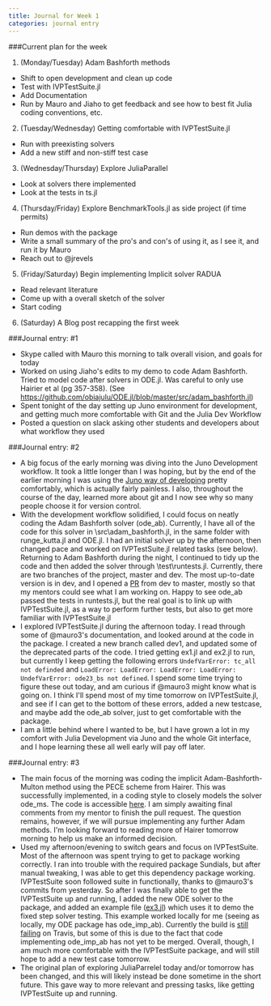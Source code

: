 ```yaml
---
title: Journal for Week 1
categories: journal entry
---
```


###Current plan for the week
1. (Monday/Tuesday) Adam Bashforth methods
  + Shift to open development and clean up code
  + Test with IVPTestSuite.jl
  + Add Documentation 
  + Run by Mauro and Jiaho to get feedback and see how to best fit Julia coding conventions, etc.
2. (Tuesday/Wednesday) Getting comfortable with IVPTestSuite.jl
  + Run with preexisting solvers
  +  Add a new stiff and non-stiff test case
3. (Wednesday/Thursday) Explore JuliaParallel
  +  Look at solvers there implemented
  +  Look at the tests in ts.jl  
4. (Thursday/Friday) Explore BenchmarkTools.jl as side project (if time permits)
  +  Run demos with the package
  +  Write a small summary of the pro's and con's of using it, as I see it, and run it by Mauro
  +  Reach out to @jrevels
5. (Friday/Saturday) Begin implementing Implicit solver RADUA
  +  Read relevant literature
  +  Come up with a overall sketch of the solver
  +  Start coding
6. (Saturday) A Blog post recapping the first week 

###Journal entry: #1
* Skype called with Mauro this morning to talk overall vision, and goals for today
* Worked on using Jiaho's edits to my demo to code Adam Bashforth. Tried to model code after solvers in ODE.jl. Was careful to only use Hairier et al (pg 357-358). (See https://github.com/obiajulu/ODE.jl/blob/master/src/adam_bashforth.jl)
* Spent tonight of the day setting up Juno environment for development, and getting much more comfortable with Git and the Julia Dev Workflow
* Posted a question on slack asking other students and developers about what workflow they used

###Journal entry: #2
* A big focus of the early morning was diving into the Juno Development workflow. It took a little longer than I was hoping, but by the end of the earlier morning I was using the [Juno way of  developing](https://github.com/JunoLab/atom-julia-client/blob/49d09ebb86872ac145fe014e432b828ca01a3a2c/manual/workflow.md) pretty comfortably, which is actually fairly painless. I also, throughout the course of the day, learned more about git and I now see why so many people choose it for version control.
* With the development workflow solidified, I could focus on neatly coding the Adam Bashforth solver (ode\_ab). Currently, I have all of the code for this solver in \\src\\adam\_bashforth.jl, in the same folder with runge\_kutta.jl and ODE.jl. I had an initial solver up by the afternoon, then changed pace and worked on IVPTestSuite.jl related tasks (see below). Returning to Adam Bashforth during the night, I continued to tidy up the code and then added the solver through \\test\\runtests.jl. Currently, there are two branches of the project, master and dev. The most up-to-date version is in dev, and I opened a [PR](https://github.com/obiajulu/ODE.jl/pull/1) from dev to master, mostly so that my mentors could see what I am working on. Happy to see ode_ab passed the tests in runtests.jl, but the real goal is to link up with IVPTestSuite.jl, as a way to perform further tests, but also to get more familiar with IVPTestSuite.jl
* I explored IVPTestSuite.jl during the afternoon today. I read through some of @mauro3's documentation, and looked around at the code in the package. I created a new branch called dev1, and updated some of the deprecated parts of the code. I tried getting ex1.jl and ex2.jl to run, but currently I keep getting the following errors ```UndefVarError: tc_all not definded``` and ```LoadError: LoadError: LoadError: LoadError: UndefVarError: ode23_bs not defined```. I spend some time trying to figure these out today, and am curious if @mauro3 might know what is going on. I think I'll spend most of my time tomorrow on IVPTestSuite.jl, and see if I can get to the bottom of these errors, added a new testcase, and maybe add the ode_ab solver, just to get comfortable with the package. 
* I am a little behind where I wanted to be, but I have grown a lot in my comfort with Julia Development via Juno and the whole Git interface, and I hope learning these all well early will pay off later. 

###Journal entry: #3
* The main focus of the morning was coding the implicit Adam-Bashforth-Multon method using the PECE scheme from Hairer. This was successfully implemented, in a coding style to closely models the solver ode\_ms. The code is accessible [here](https://github.com/obiajulu/ODE.jl/blob/eac554a0e9f1fa3f37567c11e787ab1ff96c6f39/src/adam_bashforth.jl). I am simply awaiting final comments from my mentor to finish the pull request. The question remains, however, if we will pursue implementing any further Adam methods. I'm looking forward to reading more of Hairer tomorrow morning to help us make an informed decision.
* Used my afternoon/evening to switch gears and focus on IVPTestSuite. Most of the afternoon was spent trying to get to package working correctly. I ran into trouble with the required package Sundials, but after manual tweaking, I was able to get this dependency package working. IVPTestSuite soon followed suite in functionally, thanks to @mauro3's commits from yesterday. So after I was finally able to get the  IVPTestSuite up and running, I added the new ODE solver to the package, and added an example file ([ex3.jl](https://github.com/mauro3/IVPTestSuite.jl/blob/241f279a68c2a339807412b2ea5cf51b9b8db5f4/examples/ex3.jl)) which uses it to demo the fixed step solver testing. This example worked locally for me (seeing as locally, my ODE package has ode\_imp\_ab). Currently the build is [still failing](https://travis-ci.org/mauro3/IVPTestSuite.jl/builds/133022933) on Travis, but some of this is due to the fact that code implementing ode\_imp\_ab has not yet to be merged. Overall, though, I am much more comfortable with the IVPTestSuite package, and will still hope to add a new test case tomorrow. 
* The original plan of exploring JuliaParrelel today and/or tomorrow has been changed, and this will likely instead be done sometime in the short future. This gave way to more relevant and pressing tasks, like getting IVPTestSuite up and running. 

